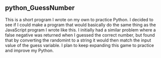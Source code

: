 ## python_GuessNumber
This is a short program I wrote on my own to practice Python. I decided to see if I could make a program that would basically do the same thing as the JavaScript program I wrote like this. I initially had a similar problem where a false negative was returned when I guessed the correct number, but found that by converting the randomint to a string it would then match the input value of the guess variable. I plan to keep expanding this game to practice and improve my Python.
